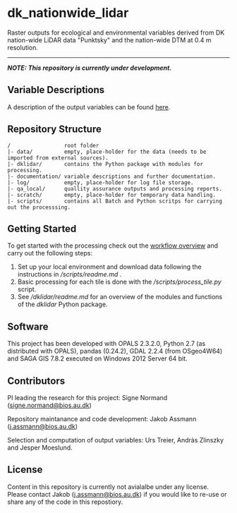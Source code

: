 # dk_nationwide_lidar
Raster outputs for ecological and environmental variables derived from DK nation-wide LiDAR data "Punktsky" and the nation-wide DTM at 0.4 m resolution.

---

__*NOTE: This repository is currently under development.*__

## Variable Descriptions

A description of the output variables can be found [here](/documentation/variables.md).

## Repository Structure
```
/                 root folder
|- data/          empty, place-holder for the data (needs to be imported from external sources).
|- dklidar/       contains the Python package with modules for processing.
|- documentation/ variable descriptions and further documentation. 
|- log/           empty, place-holder for log file storage.
|- qa_local/      quallity assurance outputs and processing reports.
|- scratch/       empty, place-holder for temporary data handling.
|- scripts/       contains all Batch and Python scritps for carrying out the processsing.
```
## Getting Started

To get started with the processing check out the [workflow overview](/documentation/dk_lidar_processing_flow.pdf) and carry out the following steps:

1. Set up your local environment and download data following the instructions in  */scripts/readme.md* .
2. Basic processing for each tile is done with the */scripts/process_tile.py* script.
3. See */dklidar/readme.md* for an overview of the modules and functions of the *dklidar* Python package.

## Software

This project has been developed with OPALS 2.3.2.0, Python 2.7 (as distributed with OPALS), pandas (0.24.2), GDAL 2.2.4 (from OSgeo4W64) and SAGA GIS 7.8.2 executed on Windows 2012 Server 64 bit. 

## Contributors
PI leading the research for this project: Signe Normand (signe.normand@bios.au.dk)

Repository maintanance and code development: Jakob Assmann (j.assmann@bios.au.dk)

Selection and computation of output variables: Urs Treier, Andràs Zlinszky and Jesper Moeslund.

## License
Content in this repository is currently not avialalbe under any license. Please contact Jakob (j.assmann@bios.au.dk) if you would like to re-use or share any of the code in this repostiory. 

